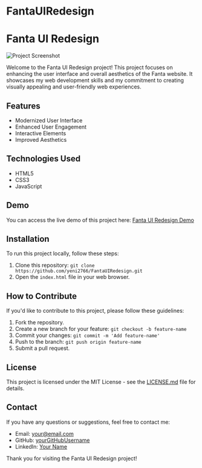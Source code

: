 # FantaUIRedesign

# Fanta UI Redesign

![Project Screenshot](screenshot.png)

Welcome to the Fanta UI Redesign project! This project focuses on enhancing the user interface and overall aesthetics of the Fanta website. It showcases my web development skills and my commitment to creating visually appealing and user-friendly web experiences.

## Features

- Modernized User Interface
- Enhanced User Engagement
- Interactive Elements
- Improved Aesthetics

## Technologies Used

- HTML5
- CSS3
- JavaScript

## Demo

You can access the live demo of this project here: [Fanta UI Redesign Demo](https://yeni2766.github.io/FantaUIRedesign/)

## Installation

To run this project locally, follow these steps:

1. Clone this repository: `git clone https://github.com/yeni2766/FantaUIRedesign.git`
2. Open the `index.html` file in your web browser.

## How to Contribute

If you'd like to contribute to this project, please follow these guidelines:

1. Fork the repository.
2. Create a new branch for your feature: `git checkout -b feature-name`
3. Commit your changes: `git commit -m 'Add feature-name'`
4. Push to the branch: `git push origin feature-name`
5. Submit a pull request.

## License

This project is licensed under the MIT License - see the [LICENSE.md](LICENSE.md) file for details.

## Contact

If you have any questions or suggestions, feel free to contact me:
- Email: [your@email.com](mailto:yeni8200@email.com)
- GitHub: [yourGitHubUsername](https://github.com/yourGitHubUsername)
- LinkedIn: [Your Name](https://www.linkedin.com/in/your-name/)

Thank you for visiting the Fanta UI Redesign project!
